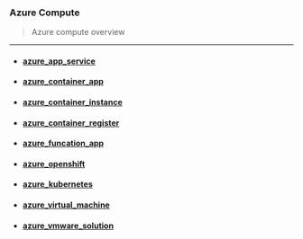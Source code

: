 ### Azure Compute 

> Azure compute overview

---

- ####  [azure_app_service](azure_app_service/README.md) 

- ####  [azure_container_app](azure_container_app/README.md) 

- ####  [azure_container_instance](azure_container_instance/README.md) 

- ####  [azure_container_register](azure_container_register/README.md) 

- ####  [azure_funcation_app](azure_funcation_app/README.md) 

- ####  [azure_openshift](azure_openshift/README.md) 

- ####  [azure_kubernetes](azure_kubernetes/README.md) 

- ####  [azure_virtual_machine](azure_virtual_machine/README.md) 

- ####  [azure_vmware_solution](azure_vmware_solution/README.md) 
